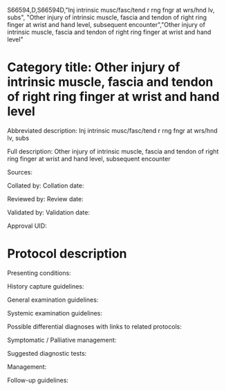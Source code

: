 S66594,D,S66594D,"Inj intrinsic musc/fasc/tend r rng fngr at wrs/hnd lv, subs", "Other injury of intrinsic muscle, fascia and tendon of right ring finger at wrist and hand level, subsequent encounter","Other injury of intrinsic muscle, fascia and tendon of right ring finger at wrist and hand level"
# Category title: Other injury of intrinsic muscle, fascia and tendon of right ring finger at wrist and hand level

Abbreviated description: Inj intrinsic musc/fasc/tend r rng fngr at wrs/hnd lv, subs

Full description: Other injury of intrinsic muscle, fascia and tendon of right ring finger at wrist and hand level, subsequent encounter

Sources:

Collated by:
Collation date:

Reviewed by:
Review date:

Validated by:
Validation date:

Approval UID:

# Protocol description

Presenting conditions:

History capture guidelines:

General examination guidelines:

Systemic examination guidelines:

Possible differential diagnoses with links to related protocols:

Symptomatic / Palliative management:

Suggested diagnostic tests:

Management:

Follow-up guidelines:
